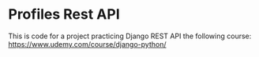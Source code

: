 # Profiles Rest API

This is code for a project practicing Django REST API the following course:
https://www.udemy.com/course/django-python/

